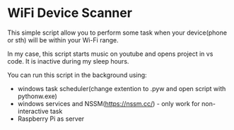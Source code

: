 # WiFi Device Scanner

This simple script allow you to perform some task when your device(phone or sth) will be within your Wi-Fi range.

In my case, this script starts music on youtube and opens project in vs code. It is inactive during my sleep hours.

You can run this script in the background using:
  - windows task scheduler(change extention to .pyw and open script with pythonw.exe)
  - windows services and NSSM(https://nssm.cc/) - only work for non-interactive task
  - Raspberry Pi as server
